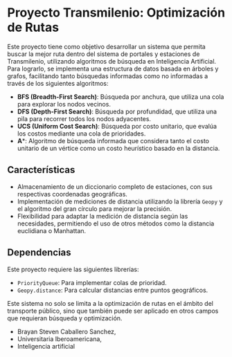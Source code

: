 # Proyecto Transmilenio: Optimización de Rutas

Este proyecto tiene como objetivo desarrollar un sistema que permita buscar la mejor ruta dentro del sistema de portales y estaciones de Transmilenio, utilizando algoritmos de búsqueda en Inteligencia Artificial. Para lograrlo, se implementa una estructura de datos basada en árboles y grafos, facilitando tanto búsquedas informadas como no informadas a través de los siguientes algoritmos:

- **BFS (Breadth-First Search)**: Búsqueda por anchura, que utiliza una cola para explorar los nodos vecinos.
- **DFS (Depth-First Search)**: Búsqueda por profundidad, que utiliza una pila para recorrer todos los nodos adyacentes.
- **UCS (Uniform Cost Search)**: Búsqueda por costo unitario, que evalúa los costos mediante una cola de prioridades.
- **A***: Algoritmo de búsqueda informada que considera tanto el costo unitario de un vértice como un costo heurístico basado en la distancia.

## Características

- Almacenamiento de un diccionario completo de estaciones, con sus respectivas coordenadas geográficas.
- Implementación de mediciones de distancia utilizando la librería `Geopy` y el algoritmo del gran círculo para mejorar la precisión.
- Flexibilidad para adaptar la medición de distancia según las necesidades, permitiendo el uso de otros métodos como la distancia euclidiana o Manhattan.

## Dependencias

Este proyecto requiere las siguientes librerías:

- `PriorityQueue`: Para implementar colas de prioridad.
- `Geopy.distance`: Para calcular distancias entre puntos geográficos.

Este sistema no solo se limita a la optimización de rutas en el ámbito del transporte público, sino que también puede ser aplicado en otros campos que requieran búsqueda y optimización.

* Brayan Steven Caballero Sanchez, 
* Universitaria Iberoamericana, 
* Inteligencia artificial
